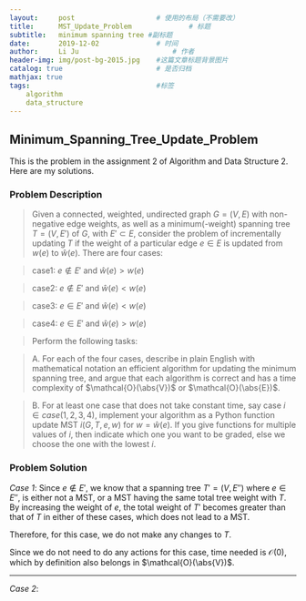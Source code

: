 ```yaml
---
layout:     post   				    # 使用的布局（不需要改）
title:      MST_Update_Problem				# 标题 
subtitle:   minimum spanning tree #副标题
date:       2019-12-02 				# 时间
author:     Li Ju 						# 作者
header-img: img/post-bg-2015.jpg 	#这篇文章标题背景图片
catalog: true 						# 是否归档
mathjax: true
tags:								#标签
    algorithm  
    data_structure
---
```



## Minimum_Spanning_Tree_Update_Problem
This is the problem in the assignment 2 of Algorithm and Data Structure 2. Here are my solutions. 
### Problem Description
>Given a connected, weighted, undirected graph $G = (V, E)$ with non-negative edge weights, as well as a minimum(-weight) spanning tree $T = (V, E')$ of $G$, with $E' \subset E$, consider the problem of incrementally updating $T$ if the weight of a particular edge $e \in E$ is updated from $w(e)$ to $\widehat{w}(e)$. There are four cases:

>case1: $e\notin{E'}$ and $\widehat{w}(e)>w(e)$

>case2: $e\notin{E'}$ and $\widehat{w}(e)<w(e)$

>case3: $e\in{E'}$ and $\widehat{w}(e)<w(e)$

>case4: $e\in{E'}$ and $\widehat{w}(e)>w(e)$

>Perform the following tasks:

>A. For each of the four cases, describe in plain English with mathematical notation an efficient algorithm for updating the minimum spanning tree, and argue that each algorithm is correct and has a time complexity of $\mathcal{O}(\abs{V})$ or $\mathcal{O}(\abs{E})$.

>B. For at least one case that does not take constant time, say case $i \in case(1, 2, 3, 4)$, implement your algorithm as a Python function update MST $i(G, T, e, w)$ for $w = \widehat{w}(e)$. If you give functions for multiple values of $i$, then indicate which one you want to be graded, else we choose the one with the lowest $i$.

### Problem Solution

*Case 1*: Since $e\notin E'$, we know that a spanning tree $T'=(V,E'')$ where $e\in E''$, is either not a MST, or a MST having the same total tree weight with $T$. By increasing the weight of $e$, the total weight of $T'$ becomes greater than that of $T$ in either of these cases, which does not lead to a MST.

Therefore, for this case, we do not make any changes to $T$.

Since we do not need to do any actions for this case, time needed is $\mathcal{O}(0)$, which by definition also belongs in $\mathcal{O}(\abs{V})$.

--------

*Case 2*: 
